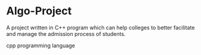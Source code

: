 # Algo-Project

A project written in C++ program which can help colleges to better facilitate and manage the admission process of students.

cpp programming language
